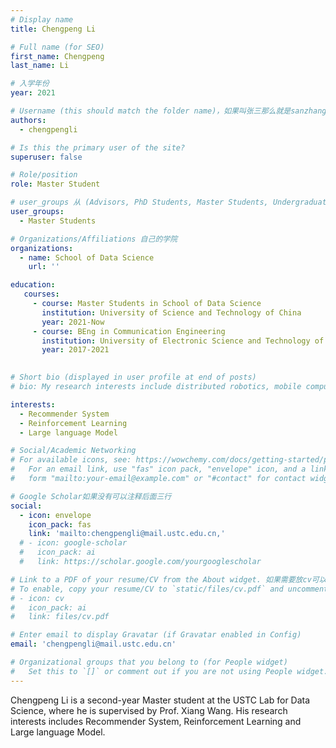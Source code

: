 ```yaml
---
# Display name
title: Chengpeng Li

# Full name (for SEO)
first_name: Chengpeng
last_name: Li

# 入学年份
year: 2021

# Username (this should match the folder name)，如果叫张三那么就是sanzhang
authors:
  - chengpengli

# Is this the primary user of the site? 
superuser: false

# Role/position 
role: Master Student

# user_groups 从 (Advisors, PhD Students, Master Students, Undergraduate) 从这四个里面选
user_groups:
  - Master Students

# Organizations/Affiliations 自己的学院
organizations:
  - name: School of Data Science
    url: ''

education:
   courses:
     - course: Master Students in School of Data Science
       institution: University of Science and Technology of China
       year: 2021-Now
     - course: BEng in Communication Engineering
       institution: University of Electronic Science and Technology of China
       year: 2017-2021
    

# Short bio (displayed in user profile at end of posts)
# bio: My research interests include distributed robotics, mobile computing and programmable matter.

interests:
  - Recommender System
  - Reinforcement Learning
  - Large language Model

# Social/Academic Networking
# For available icons, see: https://wowchemy.com/docs/getting-started/page-builder/#icons
#   For an email link, use "fas" icon pack, "envelope" icon, and a link in the
#   form "mailto:your-email@example.com" or "#contact" for contact widget.

# Google Scholar如果没有可以注释后面三行
social:
  - icon: envelope
    icon_pack: fas
    link: 'mailto:chengpengli@mail.ustc.edu.cn,'
  # - icon: google-scholar
  #   icon_pack: ai
  #   link: https://scholar.google.com/yourgooglescholar

# Link to a PDF of your resume/CV from the About widget. 如果需要放cv可以发给我
# To enable, copy your resume/CV to `static/files/cv.pdf` and uncomment the lines below.
# - icon: cv
#   icon_pack: ai
#   link: files/cv.pdf

# Enter email to display Gravatar (if Gravatar enabled in Config)
email: 'chengpengli@mail.ustc.edu.cn'

# Organizational groups that you belong to (for People widget)
#   Set this to `[]` or comment out if you are not using People widget.
---
```


Chengpeng Li is a second-year Master student at the USTC Lab for Data Science, where he is supervised by Prof. Xiang Wang. His research interests includes Recommender System, Reinforcement Learning and Large language Model.